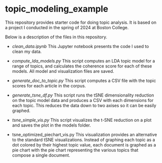 # topic_modeling_example
This repository provides starter code for doing topic analysis. It is based on a project I conducted in the spring of 2024 at Boston College.

Below is a description of the files in this repository.

* *clean_data.ipynb*
This Jupyter notebook presents the code I used to clean my data.

* *compute_lda_models.py*
This script computes an LDA topic model for a range of topics, and calculates the coherence score for each of these models. All model and visualization files are saved.

* *generate_doc_to_topic.py*
This script computes a CSV file with the topic scores for each article in the corpus.

* *generate_tsne_df.py*
This script runs the tSNE dimensionality reduction on the topic model data and produces a CSV with each dimensions for each topic. This reduces the data down to two axises so it can be easily graphed.

* *tsne_simple_vis.py*
This script visualizes the t-SNE reduction on a plot and saves the plot in the models folder. 

* tsne_optimized_piechart_vis.py
This visualization provides an alternative to the standard tSNE visualizations. Instead of graphing each topic as a dot colored by their highest topic value, each document is graphed as a pie chart with the pie chart representing the various topics that compose a single document.



